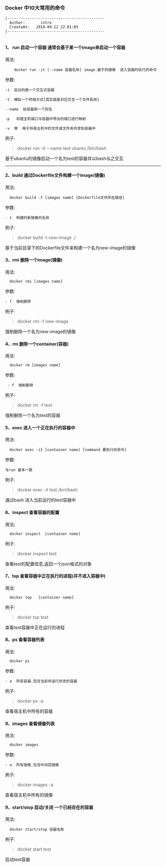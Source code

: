 ### Docker 中10大常用的命令
```
|--------------------------------------------
  Author:       intro                        
  CreateAt:   2018-09-12 22:01:03          
|--------------------------------------------
  
```

#### 1、 run 启动一个容器 通常会基于某一个image来启动一个容器


用法: 
``` 
    docker run -it [--name 容器名称] image:基于的镜像  进入容器时执行的命令 
 ```


参数:
   
    -i  启动的是一个交互式容器
    
    -t  模拟一个终端方式[其实就是对应交互一个文件系统]
    
    --name  给容器取一个别名
    
    -p   将宿主机端口与容器中导出的端口进行映射
    
    -v  卷  用于将宿主机中的文件或文件夹共享到容器中
    
例子:

> docker run -it --name test ubantu /bin/bash
   
   基于ubantu的镜像启动一个名为test的容器并以bash与之交互
   
----

   
#### 2、build 通过Dockerfile文件构建一个image(镜像)


用法: 
``` 
  docker build -t [images name] [Dockerfile文件所在路径]
 ```
参数:
    
    - t  构建的新镜像的名称
    
    
例子:

> docker build -t new-image ./
   
   基于当前目录下的Dockerfile文件来构建一个名为new-image的镜像
   
   

#### 3、rmi 删除一个image(镜像)


用法: 
``` 
  docker rmi [images name] 
 ```
参数:
    
    - f  强制删除
    
    
例子:

> docker rmi -f new-image
   
   强制删除一个名为new-image的镜像
   
   
#### 4、rm 删除一个container(容器)


用法: 
``` 
  docker rm [images name] 
 ```
参数:
    
     - f  强制删除
    
    
例子:

> docker rm -f test
   
   强制删除一个名为test的容器
   
   
#### 5、exec 进入一个正在执行的容器中


用法: 
``` 
  docker exec -it [container name] [command 要执行的命令]
 ```
参数:
    
    与run 基本一致
    
    
例子:

> docker exec -it test /bin/bash
   
   通过bash 进入当前运行的test容器中
   
    
#### 6、inspect 查看容器的配置


用法: 
``` 
  docker inspect  [container name]
 ```
 
例子:

> docker inspect test
   
   查看test的配置信息,返回一个json格式的对象
   
#### 7、top 查看容器中正在执行的进程(并不进入容器中)


用法: 
``` 
  docker top   [container name]
 ```
 
例子:

> docker top test
   
   查看test容器中正在运行的进程
   
#### 8、ps  查看容器列表


用法: 
``` 
  docker ps 
 ```
 参数:
    
    - a  所有容器,包含当前非运行状态的容器 
    
    
例子:

> docker ps -a
   
   查看宿主机中所有的容器  
   
#### 9、images  查看镜像列表


用法: 
``` 
  docker images 
 ```
 参数:
    
    - a  所有镜像,包含中间层镜像
    
    
例子:

> docker  images  -a
   
   查看宿主机中所有的镜像 
   
#### 9、start/stop  启动/关闭 一个已经存在的容器


用法: 
``` 
  docker start/stop 容器名称
 ```

例子:

> docker  start  test
   
   启动test容器 
